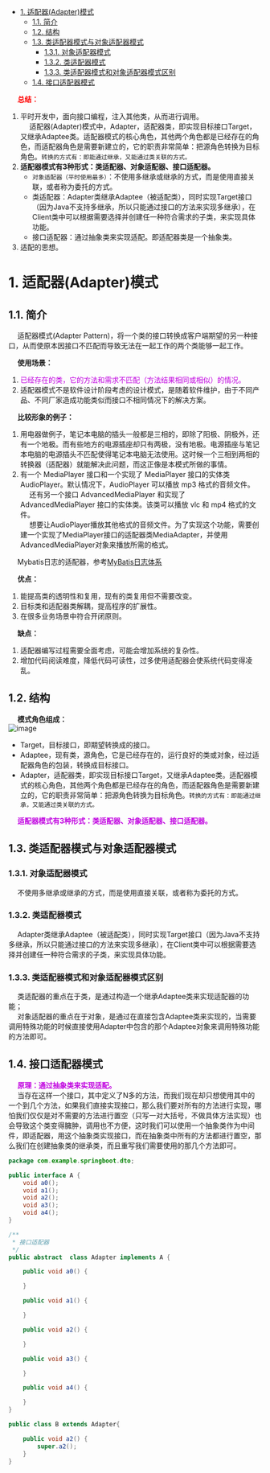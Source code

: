 
<!-- TOC -->

- [1. 适配器(Adapter)模式](#1-适配器adapter模式)
    - [1.1. 简介](#11-简介)
    - [1.2. 结构](#12-结构)
    - [1.3. 类适配器模式与对象适配器模式](#13-类适配器模式与对象适配器模式)
        - [1.3.1. 对象适配器模式](#131-对象适配器模式)
        - [1.3.2. 类适配器模式](#132-类适配器模式)
        - [1.3.3. 类适配器模式和对象适配器模式区别](#133-类适配器模式和对象适配器模式区别)
    - [1.4. 接口适配器模式](#14-接口适配器模式)

<!-- /TOC -->


&emsp; **<font color = "red">总结：</font>**  
1. 平时开发中，面向接口编程，注入其他类，从而进行调用。  
&emsp; 适配器(Adapter)模式中，Adapter，适配器类，即实现目标接口Target，又继承Adaptee类。适配器模式的核心角色，其他两个角色都是已经存在的角色，而适配器角色是需要新建立的，它的职责非常简单：把源角色转换为目标角色。`转换的方式有：即能通过继承，又能通过类关联的方式。`  
2. **适配器模式有3种形式：类适配器、对象适配器、接口适配器。**  
    * `对象适配器（平时使用最多）`：不使用多继承或继承的方式，而是使用直接关联，或者称为委托的方式。  
    * 类适配器：Adapter类继承Adaptee（被适配类），同时实现Target接口（因为Java不支持多继承，所以只能通过接口的方法来实现多继承），在Client类中可以根据需要选择并创建任一种符合需求的子类，来实现具体功能。 
    * 接口适配器：通过抽象类来实现适配。即适配器类是一个抽象类。  
3. 适配的思想。  

# 1. 适配器(Adapter)模式  

## 1.1. 简介
&emsp; 适配器模式(Adapter Pattern)，将一个类的接口转换成客户端期望的另一种接口，从而使原本因接口不匹配而导致无法在一起工作的两个类能够一起工作。  

&emsp; **使用场景：**  
1. <font color = "clime">已经存在的类，它的方法和需求不匹配（方法结果相同或相似）的情况。</font>  
2. 适配器模式不是软件设计阶段考虑的设计模式，是随着软件维护，由于不同产品、不同厂家造成功能类似而接口不相同情况下的解决方案。  


&emsp; **比较形象的例子：**  
1. 用电器做例子，笔记本电脑的插头一般都是三相的，即除了阳极、阴极外，还有一个地极。而有些地方的电源插座却只有两极，没有地极。电源插座与笔记本电脑的电源插头不匹配使得笔记本电脑无法使用。这时候一个三相到两相的转换器（适配器）就能解决此问题，而这正像是本模式所做的事情。  
2. 有一个 MediaPlayer 接口和一个实现了 MediaPlayer 接口的实体类 AudioPlayer。默认情况下，AudioPlayer 可以播放 mp3 格式的音频文件。  
&emsp; 还有另一个接口 AdvancedMediaPlayer 和实现了 AdvancedMediaPlayer 接口的实体类。该类可以播放 vlc 和 mp4 格式的文件。  
&emsp; 想要让AudioPlayer播放其他格式的音频文件。为了实现这个功能，需要创建一个实现了MediaPlayer接口的适配器类MediaAdapter，并使用AdvancedMediaPlayer对象来播放所需的格式。  

&emsp; Mybatis日志的适配器，参考[MyBatis日志体系](/docs/SSM/MyBatis/MybatisLog.md)   

&emsp; **优点：**   
1. 能提高类的透明性和复用，现有的类复用但不需要改变。   
2. 目标类和适配器类解耦，提高程序的扩展性。   
3. 在很多业务场景中符合开闭原则。  

&emsp; **缺点：**   
1. 适配器编写过程需要全面考虑，可能会增加系统的复杂性。   
2. 增加代码阅读难度，降低代码可读性，过多使用适配器会使系统代码变得凌乱。  

## 1.2. 结构  
&emsp; **模式角色组成：**  
![image](http://182.92.69.8:8081/img/java/design/design-13.png)  

* Target，目标接口，即期望转换成的接口。  
* Adaptee，现有类，源角色，它是已经存在的，运行良好的类或对象，经过适配器角色的包装，转换成目标接口。  
* Adapter，适配器类，即实现目标接口Target，又继承Adaptee类。适配器模式的核心角色，其他两个角色都是已经存在的角色，而适配器角色是需要新建立的，它的职责非常简单：把源角色转换为目标角色。`转换的方式有：即能通过继承，又能通过类关联的方式。`  

&emsp; **<font color = "clime">适配器模式有3种形式：类适配器、对象适配器、接口适配器。</font>**  


## 1.3. 类适配器模式与对象适配器模式  
<!-- 
https://blog.csdn.net/u012359453/article/details/79165080
https://blog.csdn.net/qq_36982160/article/details/79965027
-->

### 1.3.1. 对象适配器模式  
&emsp; 不使用多继承或继承的方式，而是使用直接关联，或者称为委托的方式。  

### 1.3.2. 类适配器模式
&emsp; Adapter类继承Adaptee（被适配类），同时实现Target接口（因为Java不支持多继承，所以只能通过接口的方法来实现多继承），在Client类中可以根据需要选择并创建任一种符合需求的子类，来实现具体功能。  

### 1.3.3. 类适配器模式和对象适配器模式区别
&emsp; 类适配器的重点在于类，是通过构造一个继承Adaptee类来实现适配器的功能；  
&emsp; 对象适配器的重点在于对象，是通过在直接包含Adaptee类来实现的，当需要调用特殊功能的时候直接使用Adapter中包含的那个Adaptee对象来调用特殊功能的方法即可。  

## 1.4. 接口适配器模式
<!-- 
https://blog.csdn.net/u012359453/article/details/79165080
https://www.cnblogs.com/mingmingcome/p/9810731.html

-->
&emsp; **<font color = "clime">原理：通过抽象类来实现适配。</font>**  
&emsp; 当存在这样一个接口，其中定义了N多的方法，而我们现在却只想使用其中的一个到几个方法，如果我们直接实现接口，那么我们要对所有的方法进行实现，哪怕我们仅仅是对不需要的方法进行置空（只写一对大括号，不做具体方法实现）也会导致这个类变得臃肿，调用也不方便，这时我们可以使用一个抽象类作为中间件，即适配器，用这个抽象类实现接口，而在抽象类中所有的方法都进行置空，那么我们在创建抽象类的继承类，而且重写我们需要使用的那几个方法即可。   

```java
package com.example.springboot.dto;

public interface A {
    void a0();
    void a1();
    void a2();
    void a3();
    void a4();
}
```

```java
/**
 * 接口适配器
 */
public abstract  class Adapter implements A {

    public void a0() {

    }

    public void a1() {

    }

    public void a2() {

    }

    public void a3() {

    }

    public void a4() {

    }
}
```

```java
public class B extends Adapter{

    public void a2() {
        super.a2();
    }
}
```
